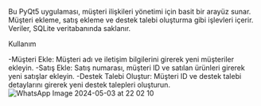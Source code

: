 Bu PyQt5 uygulaması, müşteri ilişkileri yönetimi için basit bir arayüz sunar. Müşteri ekleme, satış ekleme ve destek talebi oluşturma gibi işlevleri içerir. Veriler, SQLite veritabanında saklanır.

Kullanım

-Müşteri Ekle: Müşteri adı ve iletişim bilgilerini girerek yeni müşteriler ekleyin.
-Satış Ekle: Satış numarası, müşteri ID ve satılan ürünleri girerek yeni satışlar ekleyin.
-Destek Talebi Oluştur: Müşteri ID ve destek talebi detaylarını girerek yeni destek talepleri oluşturun.
![WhatsApp Image 2024-05-03 at 22 02 10](https://github.com/Munavvarbegim/proje10/assets/168825452/9bdb26e2-5f27-438c-b155-bbc7227d0bed)
